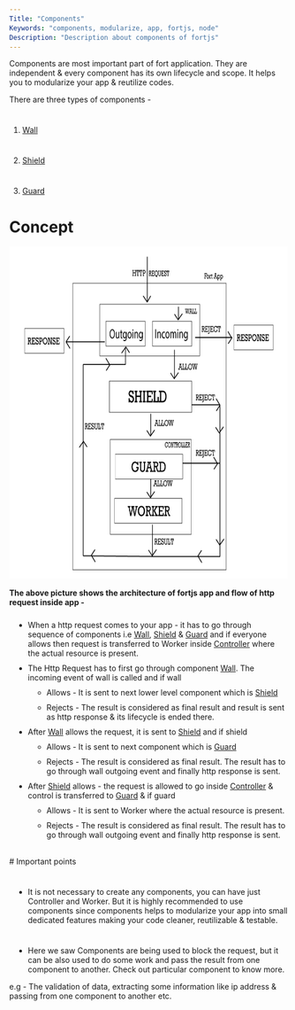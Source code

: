 ```yaml
---
Title: "Components"
Keywords: "components, modularize, app, fortjs, node"
Description: "Description about components of fortjs"
---
```


Components are most important part of fort application. They are independent & every component has its own lifecycle and scope. It helps you to modularize your app & reutilize codes.

There are three types of components - 

1. [Wall](/tutorial/wall)

2. [Shield](/tutorial/shield)

3. [Guard](/tutorial/guard)

# Concept 

<img src="/img/fort_component.png" alt="FortJs Architecture" style="height:600px;"/>

**The above picture shows the architecture of fortjs app and flow of http request inside app -** 

<ul>
    <li>
    When a http request comes to your app - it has to go through sequence of components i.e <a href="/tutorial/wall">Wall</a>, <a target="_blank" href="/tutorial/shield">Shield</a> & <a target="_blank" href="/tutorial/guard">Guard</a> and if everyone allows then request is transferred to Worker inside <a target="_blank" href="/tutorial/controller">Controller</a> where the actual resource is present.
    </li>
    <li>The Http Request has to first go through component <a href="/tutorial/wall">Wall</a>. The incoming event of wall is called and if wall 
        <ul>
            <li>Allows - It is sent to next lower level component which is <a target="_blank" href="/tutorial/shield">Shield</a></li>
            <li>Rejects - The result is considered as final result and result is sent as http response & its lifecycle is ended there.</li>
        </ul>
    </li>
    <li>
        After <a href="/tutorial/wall">Wall</a> allows the request, it is sent to <a target="_blank" href="/tutorial/shield">Shield</a> and if shield 
        <ul>
            <li>Allows - It is sent to next component which is <a target="_blank" href="/tutorial/guard">Guard</a> </li>
            <li> Rejects - The result is considered as final result. The result has to go through wall outgoing event and finally http response is sent.</li>
        </ul>
    </li>
    <li>
        After <a target="_blank" href="/tutorial/shield">Shield</a> allows - the request is allowed to go inside <a target="_blank" href="/tutorial/controller">Controller</a> & control is transferred to <a target="_blank" href="/tutorial/guard">Guard</a> & if guard
        <ul>
            <li>Allows - It is sent to Worker where the actual resource is present.</li>
            <li> Rejects - The result is considered as final result. The result has to go through wall outgoing event and finally http response is sent.</li>
        </ul>
    </li>
</ul>

<br>
# Important points
<br>

* It is not necessary to create any components, you can have just Controller and Worker. But it is highly recommended to use components since components helps to modularize your app into small dedicated features making your code cleaner, reutilizable & testable.

* Here we saw Components are being used to block the request, but it can be also used to do some work and pass the result from one component to another. Check out particular component to know more. 

e.g - The validation of data, extracting some information like ip address & passing from one component to another etc.

<style>
li{
    padding-top:10px;
}
ul{
    margin-left:10px;
}
</style>


 